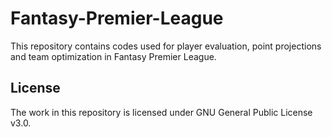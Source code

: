 # Fantasy-Premier-League

This repository contains codes used for player evaluation, point projections and team optimization in Fantasy Premier League. 

## License

The work in this repository is licensed under GNU General Public License v3.0.

